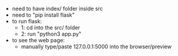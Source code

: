 - need to have index/ folder inside src
- need to "pip install flask"
- to run flask:
    - 1: cd into the src/ folder
    - 2: run "python3 app.py"
- to see the web page:
    - manually type/paste 127.0.0.1:5000 into the browser/preview